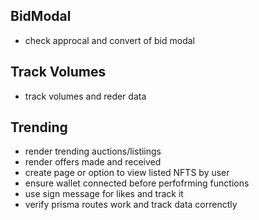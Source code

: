 ## BidModal 
- check approcal and convert of bid modal

## Track Volumes
- track volumes and reder data

## Trending
- render trending auctions/listiings
- render offers made and received
- create page or option to view listed NFTS by user
- ensure wallet connected before perfofrming functions
- use sign message for likes and track it
- verify prisma routes work and track data correnctly